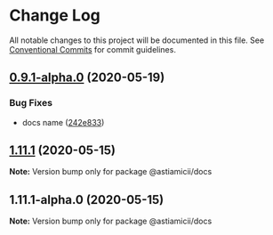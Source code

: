 # Change Log

All notable changes to this project will be documented in this file.
See [Conventional Commits](https://conventionalcommits.org) for commit guidelines.

## [0.9.1-alpha.0](https://github.com/astiamicii/publish-test-one/compare/@astiamicii/docs@1.11.1...@astiamicii/docs@0.9.1-alpha.0) (2020-05-19)


### Bug Fixes

* docs name ([242e833](https://github.com/astiamicii/publish-test-one/commit/242e833d5b806c1236f41948b4061ed595071d5f))





## [1.11.1](https://github.com/astiamicii/monorepo-example/compare/@astiamicii/docs@1.11.1-alpha.0...@astiamicii/docs@1.11.1) (2020-05-15)

**Note:** Version bump only for package @astiamicii/docs





## 1.11.1-alpha.0 (2020-05-15)

**Note:** Version bump only for package @astiamicii/docs
